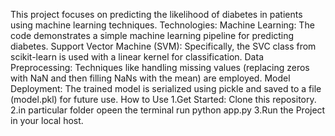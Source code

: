 This project focuses on predicting the likelihood of diabetes in patients using machine learning techniques. 
Technologies:
  Machine Learning: The code demonstrates a simple machine learning pipeline for predicting diabetes.
  Support Vector Machine (SVM): Specifically, the SVC class from scikit-learn is used with a linear kernel for classification.
  Data Preprocessing: Techniques like handling missing values (replacing zeros with NaN and then filling NaNs with the mean) are employed.
  Model Deployment: The trained model is serialized using pickle and saved to a file (model.pkl) for future use.
  How to Use
1.Get Started: Clone this repository.
2.in particular folder opeen the terminal run python app.py 
3.Run the Project in your local host.
